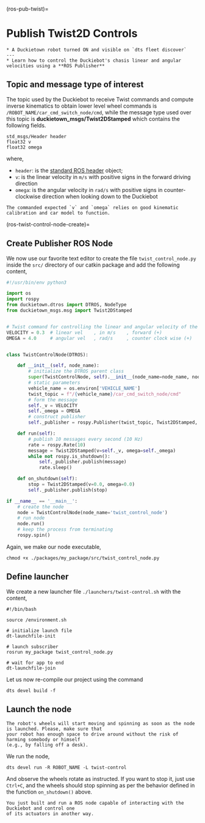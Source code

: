 (ros-pub-twist)=
# Publish Twist2D Controls 

```{needget}
* A Duckietown robot turned ON and visible on `dts fleet discover`
---
* Learn how to control the Duckiebot's chasis linear and angular velocities using a **ROS Publisher**
```

## Topic and message type of interest

The topic used by the Duckiebot to receive Twist commands and compute inverse kinematics to obtain lower level
wheel commands is `/ROBOT_NAME/car_cmd_switch_node/cmd`, while the message type used over this topic is
**duckietown_msgs/Twist2DStamped** which contains the following fields.

```
std_msgs/Header header
float32 v
float32 omega
```

where,
- `header`: is the [standard ROS header](https://wiki.ros.org/msg#Header) object;
- `v`: is the linear velocity in `m/s` with positive signs in the forward driving direction
- `omega`: is the angular velocity in `rad/s` with positive signs in counter-clockwise direction when looking down to the Duckiebot

```{note}
The commanded expected `v` and `omega` relies on good kinematic calibration and car model to function.
```

(ros-twist-control-node-create)=
## Create Publisher ROS Node

We now use our favorite text editor to create the file 
`twist_control_node.py` inside the `src/` directory of our catkin package and add the following content,

```python
#!/usr/bin/env python3

import os
import rospy
from duckietown.dtros import DTROS, NodeType
from duckietown_msgs.msg import Twist2DStamped


# Twist command for controlling the linear and angular velocity of the frame
VELOCITY = 0.3  # linear vel    , in m/s    , forward (+)
OMEGA = 4.0     # angular vel   , rad/s     , counter clock wise (+)


class TwistControlNode(DTROS):

    def __init__(self, node_name):
        # initialize the DTROS parent class
        super(TwistControlNode, self).__init__(node_name=node_name, node_type=NodeType.GENERIC)
        # static parameters
        vehicle_name = os.environ['VEHICLE_NAME']
        twist_topic = f"/{vehicle_name}/car_cmd_switch_node/cmd"
        # form the message
        self._v = VELOCITY
        self._omega = OMEGA
        # construct publisher
        self._publisher = rospy.Publisher(twist_topic, Twist2DStamped, queue_size=1)

    def run(self):
        # publish 10 messages every second (10 Hz)
        rate = rospy.Rate(10)
        message = Twist2DStamped(v=self._v, omega=self._omega)
        while not rospy.is_shutdown():
            self._publisher.publish(message)
            rate.sleep()

    def on_shutdown(self):
        stop = Twist2DStamped(v=0.0, omega=0.0)
        self._publisher.publish(stop)

if __name__ == '__main__':
    # create the node
    node = TwistControlNode(node_name='twist_control_node')
    # run node
    node.run()
    # keep the process from terminating
    rospy.spin()
```

Again, we make our node executable,

    chmod +x ./packages/my_package/src/twist_control_node.py


## Define launcher

We create a new launcher file `./launchers/twist-control.sh` with the content,

```shell
#!/bin/bash

source /environment.sh

# initialize launch file
dt-launchfile-init

# launch subscriber
rosrun my_package twist_control_node.py

# wait for app to end
dt-launchfile-join
```

Let us now re-compile our project using the command

    dts devel build -f


## Launch the node


```{danger}
The robot's wheels will start moving and spinning as soon as the node is launched. Please, make sure that 
your robot has enough space to drive around without the risk of harming somebody or himself 
(e.g., by falling off a desk).
```

We run the node,

    dts devel run -R ROBOT_NAME -L twist-control

And observe the wheels rotate as instructed.
If you want to stop it, just use `Ctrl+C`, and the wheels should stop spinning as per the behavior 
defined in the function `on_shutdown()` above.

```{admonition} Congratulations 🎉
You just built and run a ROS node capable of interacting with the Duckiebot and control one
of its actuators in another way.
```
